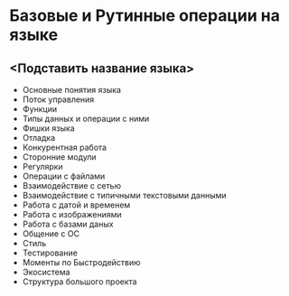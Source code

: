 # Базовые и Рутинные операции на языке 
## <Подставить название языка>

- Основные понятия языка
- Поток управления
- Функции
- Типы данных и операции с ними
- Фишки языка
- Отладка
- Конкурентная работа
- Сторонние модули
- Регулярки
- Операции с файлами
- Взаимодействие с сетью
- Взаимодействие с типичными текстовыми данными
- Работа с датой и временем
- Работа с изображениями
- Работа с базами даных
- Общение с ОС
- Стиль
- Тестирование
- Моменты по Быстродействию
- Экосистема
- Структура большого проекта
